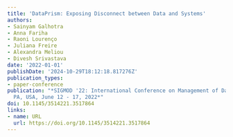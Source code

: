 ```yaml
---
title: 'DataPrism: Exposing Disconnect between Data and Systems'
authors:
- Sainyam Galhotra
- Anna Fariha
- Raoni Lourenço
- Juliana Freire
- Alexandra Meliou
- Divesh Srivastava
date: '2022-01-01'
publishDate: '2024-10-29T18:12:18.817276Z'
publication_types:
- paper-conference
publication: "*SIGMOD '22: International Conference on Management of Data, Philadelphia,
  PA, USA, June 12 - 17, 2022*"
doi: 10.1145/3514221.3517864
links:
- name: URL
  url: https://doi.org/10.1145/3514221.3517864
---
```

